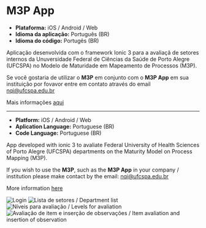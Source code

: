 # M3P App

* **Plataforma:** iOS / Android / Web
* **Idioma da aplicação:** Português (BR)
* **Idioma do código:** Portugês (BR)

Aplicação desenvolvida com o framework Ionic 3 para a avaliaçã de setores internos da Unuversidade Federal de Ciências da Saúde de Porto Alegre (UFCSPA) no Modelo de Maturidade em Mapeamento de Processos (M3P).

Se você gostaria de utilizar o **M3P** em conjunto com o **M3P App** em sua instituição por fovavor entre em contato através do email nqi@ufcspa.edu.br

Mais informações [aqui](http://nqi.ufcspa.edu.br/wiki/index.php/Portal_de_Processos_da_UFCSPA#Modelo_de_Maturidade_em_Mapeamento_de_Processos_.28M3P.29)

----

* **Platform:** iOS / Android / Web
* **Aplication Language:** Portuguese (BR)
* **Code Language:** Portuguese (BR)

App developed with ionic 3 to avaliate Federal University of Health Sciences of Porto Alegre (UFCSPA) departments on the Maturity Model on Process Mapping (M3P). 

If you wish to use the **M3P**, such as the **M3P App** in your company / institution please make contact by the email: nqi@ufcspa.edu.br

More information [here](http://nqi.ufcspa.edu.br/wiki/index.php/Portal_de_Processos_da_UFCSPA#Modelo_de_Maturidade_em_Mapeamento_de_Processos_.28M3P.29)

![Login](http://nqi.ufcspa.edu.br/files/print1.PNG) ![Lista de setores / Department list](http://nqi.ufcspa.edu.br/files/print2.PNG)
![Níveis para avaliação / Levels for avaliation](http://nqi.ufcspa.edu.br/files/print3.PNG) ![Avaliação de item e inserção de observações / Item avaliation and insertion of observation](http://nqi.ufcspa.edu.br/files/print4.PNG)
